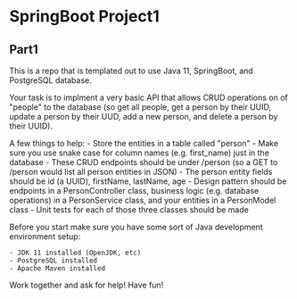 # SpringBoot Project1


## Part1

This is a repo that is templated out to use Java 11, SpringBoot, and PostgreSQL database.

Your task is to implment a very basic API that allows CRUD operations on of "people" to the 
database (so get all people, get a person by their UUID, update a person by their UUD, add a new person, and delete a person by their UUID).

A few things to help:
    - Store the entities in a table called "person"
    - Make sure you use snake case for column names (e.g. first_name) just in the database
    - These CRUD endpoints should be under /person  (so a GET to /person would list all person entities in JSON)
    - The person entity fields should be id (a UUID), firstName, lastName, age
    - Design pattern should be endpoints in a PersonController class, business logic (e.g. database operations) in a PersonService class, and your entities in a PersonModel class
    - Unit tests for each of those three classes should be made

Before you start make sure you have some sort of Java development environment setup:

    - JDK 11 installed (OpenJDK, etc)
    - PostgreSQL installed
    - Apache Maven installed

Work together and ask for help!  Have fun!



